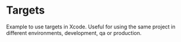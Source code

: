 # Targets
Example to use targets in Xcode. Useful for using the same project in different environments, development, qa or production.
